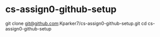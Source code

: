 # cs-assign0-github-setup
git clone git@github.com:Kparker7/cs-assign0-github-setup.git
cd cs-assign0-github-setup
